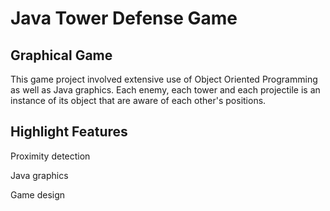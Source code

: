 # Java Tower Defense Game

## Graphical Game

This game project involved extensive use of Object Oriented Programming as well as Java graphics. Each enemy, each tower and each projectile is an instance of its object that are aware of each other's positions. 

## Highlight Features

Proximity detection

Java graphics

Game design
